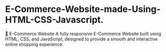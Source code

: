 # E-Commerce-Website-made-Using-HTML-CSS-Javascript.
🛒 E-Commerce Website  A fully responsive E-Commerce Website built using HTML, CSS, and JavaScript, designed to provide a smooth and interactive online shopping experience.
